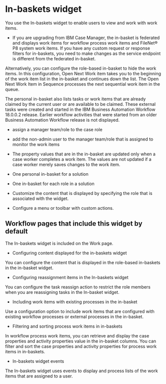 # In-baskets widget

You use the In-baskets widget to enable users to view
  and work with work items.

- If you are upgrading from IBM Case Manager, the in-basket is federated and displays work items
for workflow process work items and FileNet® P8 system work items. If you have
any custom request or response filters for in-baskets, you need to make changes as the service
endpoint is different from the federated in-basket.

Alternatively, you can configure the role-based in-basket to
hide the work items. In this configuration, Open Next Work item takes you to
the beginning of the work item list in the in-basket and continues down the list. The
Open Next Work Item in Sequence processes the next sequential work item in
the queue.

The personal in-basket also lists tasks or work items that are
already claimed by the current user or are available to be claimed. These external tasks were
created and started in the IBM Business Automation Workflow 18.0.0.2 release. Earlier workflow
activities that were started from an older Business Automation Workflow release is not
displayed.

- assign a manager team/role to the case role
- add the non-admin user to the manager team/role that is assigned to monitor the work items

- The property values that are in the in-basket are updated only when a case worker completes a
work item. The values are not updated if a case worker merely saves changes to the work item.

- One personal in-basket for a solution
- One in-basket for each role in a solution

- Customize the content that is displayed by specifying the role that is associated with the
widget.
- Configure a menu or toolbar with custom actions.

## Workflow pages that include this widget by default

The In-baskets widget is included on the Work page.

- Configuring content displayed for the in-baskets widget

You can configure the content that is displayed in the role-based in-baskets in the in-basket widget.
- Configuring reassignment items in the In-baskets widget

You can configure the task reassign action to restrict the role members when you are reassigning tasks in the In-basket widget.
- Including work items with existing processes in the in-basket

Use a configuration option to include work items that are configured with existing workflow processes or external processes in the in-basket.
- Filtering and sorting process work items in in-baskets

In workflow process work items, you can retrieve and display the case properties and activity properties value in the in-basket columns. You can filter and sort the case properties and activity properties for process work items in in-baskets.
- In-baskets widget events

The In-baskets widget uses events to display and process lists of the work items that are assigned to a user.